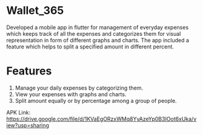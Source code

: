 # Wallet_365
Developed a mobile app in flutter for management of everyday expenses which keeps track of all the expenses and categorizes them for visual representation in form of different graphs and charts. The app included a feature which helps to split a specified amount in different percent.

# Features
1. Manage your daily expenses by categorizing them.
2. View your expenses with graphs and charts.
3. Split amount equally or by percentage among a group of people.

APK Link: https://drive.google.com/file/d/1KVaEgORzxWMq8YyAzeYp0B3IOot6xUka/view?usp=sharing
